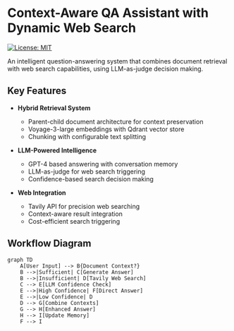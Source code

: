 # Context-Aware QA Assistant with Dynamic Web Search

[![License: MIT](https://img.shields.io/badge/License-MIT-yellow.svg)](https://opensource.org/licenses/MIT)

An intelligent question-answering system that combines document retrieval with web search capabilities, using LLM-as-judge decision making.

## Key Features

- **Hybrid Retrieval System**

  - Parent-child document architecture for context preservation
  - Voyage-3-large embeddings with Qdrant vector store
  - Chunking with configurable text splitting

- **LLM-Powered Intelligence**

  - GPT-4 based answering with conversation memory
  - LLM-as-judge for web search triggering
  - Confidence-based search decision making

- **Web Integration**
  - Tavily API for precision web searching
  - Context-aware result integration
  - Cost-efficient search triggering

## Workflow Diagram

```mermaid
graph TD
    A[User Input] --> B{Document Context?}
    B -->|Sufficient| C[Generate Answer]
    B -->|Insufficient| D[Tavily Web Search]
    C --> E[LLM Confidence Check]
    E -->|High Confidence| F[Direct Answer]
    E -->|Low Confidence| D
    D --> G[Combine Contexts]
    G --> H[Enhanced Answer]
    H --> I[Update Memory]
    F --> I
```

